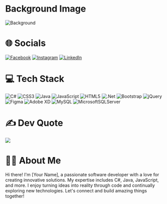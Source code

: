 # Background Image
![Background](<IMAGE_URL>)
# 🌐 Socials
[![Facebook](https://img.shields.io/badge/Facebook-%231877F2.svg?logo=Facebook&logoColor=white)](https://www.facebook.com/pengoccutehehe/)
[![Instagram](https://img.shields.io/badge/Instagram-%23E4405F.svg?logo=Instagram&logoColor=white)](https://www.instagram.com/tanhhh0_0)
[![LinkedIn](https://img.shields.io/badge/LinkedIn-%230077B5.svg?logo=LinkedIn&logoColor=white)](https://www.linkedin.com/in/tanhhhh/)

# 💻 Tech Stack
![C#](https://img.shields.io/badge/c%23-%23239120.svg?style=plastic&logo=c-sharp&logoColor=white)
![CSS3](https://img.shields.io/badge/css3-%231572B6.svg?style=plastic&logo=css3&logoColor=white)
![Java](https://img.shields.io/badge/java-%23ED8B00.svg?style=plastic&logo=java&logoColor=white)
![JavaScript](https://img.shields.io/badge/javascript-%23323330.svg?style=plastic&logo=javascript&logoColor=%23F7DF1E)
![HTML5](https://img.shields.io/badge/html5-%23E34F26.svg?style=plastic&logo=html5&logoColor=white)
![.Net](https://img.shields.io/badge/.NET-5C2D91?style=plastic&logo=.net&logoColor=white)
![Bootstrap](https://img.shields.io/badge/bootstrap-%23563D7C.svg?style=plastic&logo=bootstrap&logoColor=white)
![jQuery](https://img.shields.io/badge/jquery-%230769AD.svg?style=plastic&logo=jquery&logoColor=white)
![Figma](https://img.shields.io/badge/figma-%23F24E1E.svg?style=plastic&logo=figma&logoColor=white)
![Adobe XD](https://img.shields.io/badge/Adobe%20XD-470137?style=plastic&logo=Adobe%20XD&logoColor=#FF61F6)
![MySQL](https://img.shields.io/badge/mysql-%2300f.svg?style=plastic&logo=mysql&logoColor=white)
![MicrosoftSQLServer](https://img.shields.io/badge/Microsoft%20SQL%20Sever-CC2927?style=plastic&logo=microsoft%20sql%20server&logoColor=white)

# ✍️ Dev Quote
![](https://quotes-github-readme.vercel.app/api?type=horizontal&theme=radical)
# 🧑‍💻 About Me
Hi there! I'm [Your Name], a passionate software developer with a love for creating innovative solutions. My expertise includes C#, Java, JavaScript, and more. I enjoy turning ideas into reality through code and continually exploring new technologies. Let's connect and build amazing things together!
